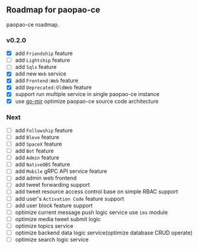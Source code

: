 ## Roadmap for paopao-ce
paopao-ce roadmap.

### v0.2.0
* [x] add `Friendship` feature
* [ ] add `Lightship` feature
* [ ] add `Sqlx` feature
* [x] add new `Web` service
* [x] add `Frontend:Web` feature
* [x] add `Deprecated:OldWeb` feature
* [x] support run multiple service in single paopao-ce instance
* [x] use [go-mir](https://github.com/alimy/mir) optimize paopao-ce source code architecture

### Next
* [ ] add `Followship` feature
* [ ] add `Bleve` feature
* [ ] add `SpaceX` feature
* [ ] add `Bot` feature
* [ ] add `Admin` feature
* [ ] add `NativeOBS` feature
* [ ] add `Mobile` gRPC API service feature
* [ ] add admin web frontend
* [ ] add tweet forwarding support
* [ ] add tweet resource access control base on simple RBAC support
* [ ] add user's `Activation Code` feature support
* [ ] add user block feature support
* [ ] optimize current message push logic service use `ims` module 
* [ ] optimize media tweet submit logic
* [ ] optimize topics service
* [ ] optimize backend data logic service(optimize database CRUD operate)
* [ ] optimize search logic service
